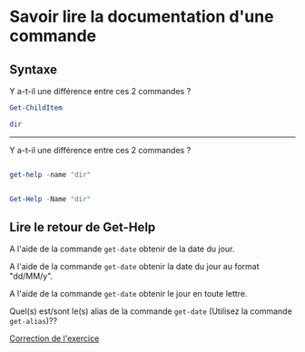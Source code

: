 # Savoir lire la documentation d'une commande

## Syntaxe

Y a-t-il une différence entre ces 2 commandes ?

```powershell
Get-ChildItem
```

```powershell
dir
```
***

Y a-t-il une différence entre ces 2 commandes ?

```powershell

get-help -name "dir"
```

```powershell

Get-Help -Name "dir"
```


## Lire le retour de Get-Help

A l'aide de la commande `get-date` obtenir de la date du jour.

A l'aide de la commande `get-date` obtenir la date du jour au format "dd/MM/y".

A l'aide de la commande `get-date` obtenir le jour en toute lettre.

Quel(s) est/sont le(s) alias de la commande `get-date` (Utilisez la commande `get-alias`)??



[Correction de l'exercice](Correction.md)